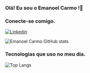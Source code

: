 ### Olá! Eu sou o Emanoel Carmo !👋

### Conecte-se comigo.

[![Linkedin](https://img.shields.io/badge/LinkedIn-0077B5?style=for-the-badge&logo=linkedin&logoColor=white)](https://www.linkedin.com/in/carmoemanoel/)

![Emanoel Carmo GitHub stats](https://github-readme-stats.vercel.app/api?username=carmoemanoel&show_icons=true&theme=dracula)

### Tecnologias que uso no meu dia.



![Top Langs](https://github-readme-stats-git-masterrstaa-rickstaa.vercel.app/api/top-langs/?username=carmoemanoel&bg_color=000&border_color=30A3DC&title_color=E94D5F&text_color=FFF)

